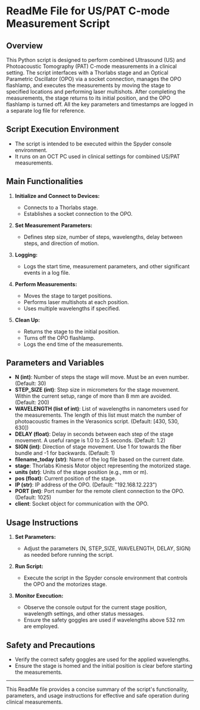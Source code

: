 # ReadMe File for US/PAT C-mode Measurement Script

## Overview

This Python script is designed to perform combined Ultrasound (US) and Photoacoustic Tomography (PAT) C-mode measurements in a clinical setting. The script interfaces with a Thorlabs stage and an Optical Parametric Oscillator (OPO) via a socket connection, manages the OPO flashlamp, and executes the measurements by moving the stage to specified locations and performing laser multishots. After completing the measurements, the stage returns to its initial position, and the OPO flashlamp is turned off. All the key parameters and timestamps are logged in a separate log file for reference.

## Script Execution Environment

- The script is intended to be executed within the Spyder console environment.
- It runs on an OCT PC used in clinical settings for combined US/PAT measurements.

## Main Functionalities

1. **Initialize and Connect to Devices:**
   - Connects to a Thorlabs stage.
   - Establishes a socket connection to the OPO.

2. **Set Measurement Parameters:**
   - Defines step size, number of steps, wavelengths, delay between steps, and direction of motion.

3. **Logging:**
   - Logs the start time, measurement parameters, and other significant events in a log file.

4. **Perform Measurements:**
   - Moves the stage to target positions.
   - Performs laser multishots at each position.
   - Uses multiple wavelengths if specified.

5. **Clean Up:**
   - Returns the stage to the initial position.
   - Turns off the OPO flashlamp.
   - Logs the end time of the measurements.

## Parameters and Variables

- **N (int)**: Number of steps the stage will move. Must be an even number. (Default: 30)
- **STEP_SIZE (int)**: Step size in micrometers for the stage movement. Within the current setup, range of more than 8 mm are avoided. (Default: 200)
- **WAVELENGTH (list of int)**: List of wavelengths in nanometers used for the measurements. The length of this list must match the number of photoacoustic frames in the Verasonics script. (Default: [430, 530, 630])
- **DELAY (float)**: Delay in seconds between each step of the stage movement. A useful range is 1.0 to 2.5 seconds. (Default: 1.2)
- **SIGN (int)**: Direction of stage movement. Use 1 for towards the fiber bundle and -1 for backwards. (Default: 1)
- **filename_today (str)**: Name of the log file based on the current date.
- **stage**: Thorlabs Kinesis Motor object representing the motorized stage.
- **units (str)**: Units of the stage position (e.g., mm or m).
- **pos (float)**: Current position of the stage.
- **IP (str)**: IP address of the OPO. (Default: "192.168.12.223")
- **PORT (int)**: Port number for the remote client connection to the OPO. (Default: 1025)
- **client**: Socket object for communication with the OPO.

## Usage Instructions

1. **Set Parameters:**
   - Adjust the parameters (N, STEP_SIZE, WAVELENGTH, DELAY, SIGN) as needed before running the script.

2. **Run Script:**
   - Execute the script in the Spyder console environment that controls the OPO and the motorizes stage.

3. **Monitor Execution:**
   - Observe the console output for the current stage position, wavelength settings, and other status messages.
   - Ensure the safety goggles are used if wavelengths above 532 nm are employed.

## Safety and Precautions

- Verify the correct safety goggles are used for the applied wavelengths.
- Ensure the stage is homed and the initial position is clear before starting the measurements.

---

This ReadMe file provides a concise summary of the script's functionality, parameters, and usage instructions for effective and safe operation during clinical measurements.
```